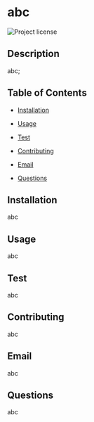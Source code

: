 # abc
  ![Project license](https://img.shields.io/badge/license-MIT-yellow.svg)

  ## Description

  abc;

  ## Table of Contents

  * [Installation](#installaction)

  * [Usage](#usage)

  * [Test](#test)

  * [Contributing](#contributing)

  * [Email](#email)

  * [Questions](#github)

  ## Installation
  abc

  ## Usage
  abc

  ## Test
  abc

  ## Contributing
  abc

  ## Email
  abc

  ## Questions
  abc
